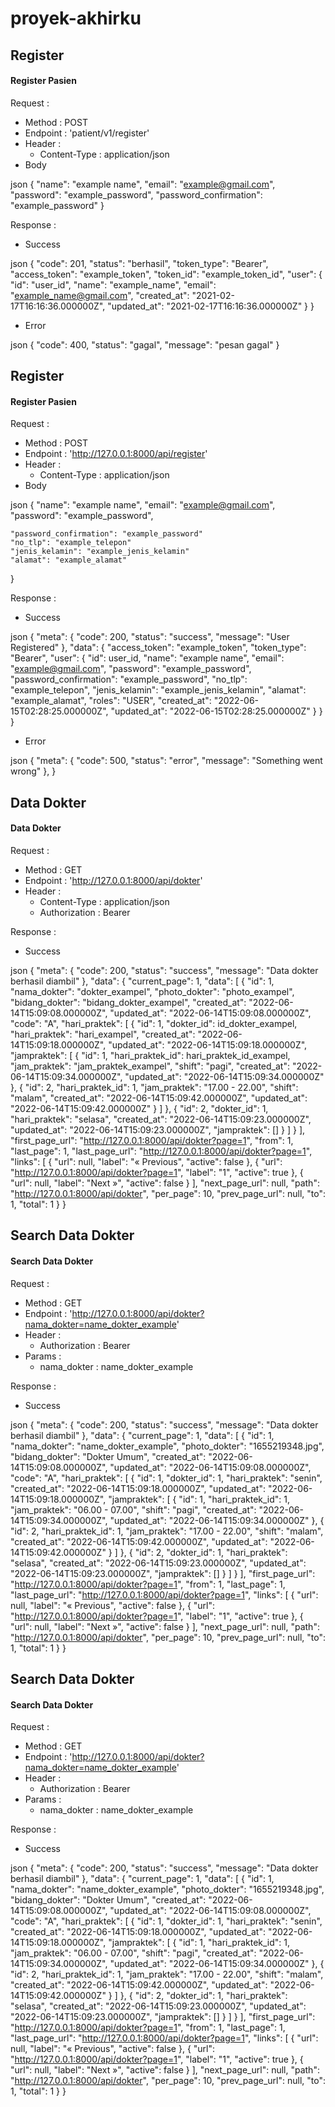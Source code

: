 # proyek-akhirku
<!-- ============= REGISTER START ============= -->
## <a name="register"></a>Register
#### <a name="r_pasien"></a>Register Pasien

Request :

-   Method : POST
-   Endpoint : 'patient/v1/register'
-   Header :
    -   Content-Type : application/json
-   Body

json
{
    "name": "example name",
    "email": "example@gmail.com",
    "password": "example_password",
    "password_confirmation": "example_password"
}


Response :

-   Success

json
{
    "code": 201,
    "status": "berhasil",
    "token_type": "Bearer",
    "access_token": "example_token",
    "token_id": "example_token_id",
    "user": {
        "id": "user_id",
        "name": "example_name",
        "email": "example_name@gmail.com",
        "created_at": "2021-02-17T16:16:36.000000Z",
        "updated_at": "2021-02-17T16:16:36.000000Z"
    }
}


-   Error

json
{
    "code": 400,
    "status": "gagal",
    "message": "pesan gagal"
}

<!-- ============= REGISTER END ============= -->

<!-- ============= REGISTER START ============= -->
## <a name="register"></a>Register
#### <a name="r_pasien"></a>Register Pasien

Request :

-   Method : POST
-   Endpoint : 'http://127.0.0.1:8000/api/register'
-   Header :
    -   Content-Type : application/json
-   Body

json
{
    "name": "example name",
    "email": "example@gmail.com",
    "password": "example_password",
    
    "password_confirmation": "example_password"
    "no_tlp": "example_telepon"
    "jenis_kelamin": "example_jenis_kelamin"
    "alamat": "example_alamat"
}


Response :

-   Success

json
{
  "meta": {
    "code": 200,
    "status": "success",
    "message": "User Registered"
  },
  "data": {
    "access_token": "example_token",
    "token_type": "Bearer",
    "user": {
      "id": user_id,
      "name": "example name",
      "email": "example@gmail.com",
      "password": "example_password",
      "password_confirmation": "example_password",
      "no_tlp": "example_telepon",
      "jenis_kelamin": "example_jenis_kelamin",
      "alamat": "example_alamat",
      "roles": "USER",
      "created_at": "2022-06-15T02:28:25.000000Z",
      "updated_at": "2022-06-15T02:28:25.000000Z"
    }
  }
}


-   Error

json
{
    "meta": {
        "code": 500,
        "status": "error",
        "message": "Something went wrong"
    },
}

<!-- ============= REGISTER END ============= -->

<!-- ============= GET DATA DOKTER START ============= -->
## <a name="data dokter"></a>Data Dokter
#### <a name="get_datadokter"></a>Data Dokter

Request :

-   Method : GET
-   Endpoint : 'http://127.0.0.1:8000/api/dokter'
-   Header :
    -   Content-Type : application/json
    -   Authorization : Bearer 

Response :

-   Success

json
{
  "meta": {
    "code": 200,
    "status": "success",
    "message": "Data dokter berhasil diambil"
  },
  "data": {
    "current_page": 1,
    "data": [
      {
        "id": 1,
        "nama_dokter": "dokter_exampel",
        "photo_dokter": "photo_exampel",
        "bidang_dokter": "bidang_dokter_exampel",
        "created_at": "2022-06-14T15:09:08.000000Z",
        "updated_at": "2022-06-14T15:09:08.000000Z",
        "code": "A",
        "hari_praktek": [
          {
            "id": 1,
            "dokter_id": id_dokter_exampel,
            "hari_praktek": "hari_exampel",
            "created_at": "2022-06-14T15:09:18.000000Z",
            "updated_at": "2022-06-14T15:09:18.000000Z",
            "jampraktek": [
              {
                "id": 1,
                "hari_praktek_id": hari_praktek_id_exampel,
                "jam_praktek": "jam_praktek_exampel",
                "shift": "pagi",
                "created_at": "2022-06-14T15:09:34.000000Z",
                "updated_at": "2022-06-14T15:09:34.000000Z"
              },
              {
                "id": 2,
                "hari_praktek_id": 1,
                "jam_praktek": "17.00 - 22.00",
                "shift": "malam",
                "created_at": "2022-06-14T15:09:42.000000Z",
                "updated_at": "2022-06-14T15:09:42.000000Z"
              }
            ]
          },
          {
            "id": 2,
            "dokter_id": 1,
            "hari_praktek": "selasa",
            "created_at": "2022-06-14T15:09:23.000000Z",
            "updated_at": "2022-06-14T15:09:23.000000Z",
            "jampraktek": []
          }
        ]
      }
    ],
    "first_page_url": "http://127.0.0.1:8000/api/dokter?page=1",
    "from": 1,
    "last_page": 1,
    "last_page_url": "http://127.0.0.1:8000/api/dokter?page=1",
    "links": [
      {
        "url": null,
        "label": "&laquo; Previous",
        "active": false
      },
      {
        "url": "http://127.0.0.1:8000/api/dokter?page=1",
        "label": "1",
        "active": true
      },
      {
        "url": null,
        "label": "Next &raquo;",
        "active": false
      }
    ],
    "next_page_url": null,
    "path": "http://127.0.0.1:8000/api/dokter",
    "per_page": 10,
    "prev_page_url": null,
    "to": 1,
    "total": 1
  }
}

<!-- ============= GET DATA DOKTER END ============= -->

<!-- ============= SEARCH DATA DOKTER START ============= -->
## <a name="search data dokter"></a>Search Data Dokter
#### <a name="search_datadokter"></a>Search Data Dokter

Request :

-   Method : GET
-   Endpoint : 'http://127.0.0.1:8000/api/dokter?nama_dokter=name_dokter_example'
-   Header :
    -   Authorization : Bearer 
-   Params :
    -   nama_dokter : name_dokter_example

Response :

-   Success

json
{
  "meta": {
    "code": 200,
    "status": "success",
    "message": "Data dokter berhasil diambil"
  },
  "data": {
    "current_page": 1,
    "data": [
      {
        "id": 1,
        "nama_dokter": "name_dokter_example",
        "photo_dokter": "1655219348.jpg",
        "bidang_dokter": "Dokter Umum",
        "created_at": "2022-06-14T15:09:08.000000Z",
        "updated_at": "2022-06-14T15:09:08.000000Z",
        "code": "A",
        "hari_praktek": [
          {
            "id": 1,
            "dokter_id": 1,
            "hari_praktek": "senin",
            "created_at": "2022-06-14T15:09:18.000000Z",
            "updated_at": "2022-06-14T15:09:18.000000Z",
            "jampraktek": [
              {
                "id": 1,
                "hari_praktek_id": 1,
                "jam_praktek": "06.00 - 07.00",
                "shift": "pagi",
                "created_at": "2022-06-14T15:09:34.000000Z",
                "updated_at": "2022-06-14T15:09:34.000000Z"
              },
              {
                "id": 2,
                "hari_praktek_id": 1,
                "jam_praktek": "17.00 - 22.00",
                "shift": "malam",
                "created_at": "2022-06-14T15:09:42.000000Z",
                "updated_at": "2022-06-14T15:09:42.000000Z"
              }
            ]
          },
          {
            "id": 2,
            "dokter_id": 1,
            "hari_praktek": "selasa",
            "created_at": "2022-06-14T15:09:23.000000Z",
            "updated_at": "2022-06-14T15:09:23.000000Z",
            "jampraktek": []
          }
        ]
      }
    ],
    "first_page_url": "http://127.0.0.1:8000/api/dokter?page=1",
    "from": 1,
    "last_page": 1,
    "last_page_url": "http://127.0.0.1:8000/api/dokter?page=1",
    "links": [
      {
        "url": null,
        "label": "&laquo; Previous",
        "active": false
      },
      {
        "url": "http://127.0.0.1:8000/api/dokter?page=1",
        "label": "1",
        "active": true
      },
      {
        "url": null,
        "label": "Next &raquo;",
        "active": false
      }
    ],
    "next_page_url": null,
    "path": "http://127.0.0.1:8000/api/dokter",
    "per_page": 10,
    "prev_page_url": null,
    "to": 1,
    "total": 1
  }
}

<!-- ============= SEARCH DATA DOKTER END ============= -->

<!-- ============= SEARCH DATA DOKTER START ============= -->
## <a name="search data dokter"></a>Search Data Dokter
#### <a name="search_datadokter"></a>Search Data Dokter

Request :

-   Method : GET
-   Endpoint : 'http://127.0.0.1:8000/api/dokter?nama_dokter=name_dokter_example'
-   Header :
    -   Authorization : Bearer 
-   Params :
    -   nama_dokter : name_dokter_example

Response :

-   Success

json
{
  "meta": {
    "code": 200,
    "status": "success",
    "message": "Data dokter berhasil diambil"
  },
  "data": {
    "current_page": 1,
    "data": [
      {
        "id": 1,
        "nama_dokter": "name_dokter_example",
        "photo_dokter": "1655219348.jpg",
        "bidang_dokter": "Dokter Umum",
        "created_at": "2022-06-14T15:09:08.000000Z",
        "updated_at": "2022-06-14T15:09:08.000000Z",
        "code": "A",
        "hari_praktek": [
          {
            "id": 1,
            "dokter_id": 1,
            "hari_praktek": "senin",
            "created_at": "2022-06-14T15:09:18.000000Z",
            "updated_at": "2022-06-14T15:09:18.000000Z",
            "jampraktek": [
              {
                "id": 1,
                "hari_praktek_id": 1,
                "jam_praktek": "06.00 - 07.00",
                "shift": "pagi",
                "created_at": "2022-06-14T15:09:34.000000Z",
                "updated_at": "2022-06-14T15:09:34.000000Z"
              },
              {
                "id": 2,
                "hari_praktek_id": 1,
                "jam_praktek": "17.00 - 22.00",
                "shift": "malam",
                "created_at": "2022-06-14T15:09:42.000000Z",
                "updated_at": "2022-06-14T15:09:42.000000Z"
              }
            ]
          },
          {
            "id": 2,
            "dokter_id": 1,
            "hari_praktek": "selasa",
            "created_at": "2022-06-14T15:09:23.000000Z",
            "updated_at": "2022-06-14T15:09:23.000000Z",
            "jampraktek": []
          }
        ]
      }
    ],
    "first_page_url": "http://127.0.0.1:8000/api/dokter?page=1",
    "from": 1,
    "last_page": 1,
    "last_page_url": "http://127.0.0.1:8000/api/dokter?page=1",
    "links": [
      {
        "url": null,
        "label": "&laquo; Previous",
        "active": false
      },
      {
        "url": "http://127.0.0.1:8000/api/dokter?page=1",
        "label": "1",
        "active": true
      },
      {
        "url": null,
        "label": "Next &raquo;",
        "active": false
      }
    ],
    "next_page_url": null,
    "path": "http://127.0.0.1:8000/api/dokter",
    "per_page": 10,
    "prev_page_url": null,
    "to": 1,
    "total": 1
  }
}

<!-- ============= SEARCH DATA DOKTER END ============= -->

